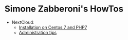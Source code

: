 # Simone Zabberoni's HowTos



- NextCloud:
    - [Installation on Centos 7 and PHP7](https://github.com/Simone-Zabberoni/mini-howtos/blob/master/nextcloud/nextcloud-on-centos7.md)
    - [Administration tips](https://github.com/Simone-Zabberoni/mini-howtos/blob/master/nextcloud/nextcloud-admin-tips.md)






